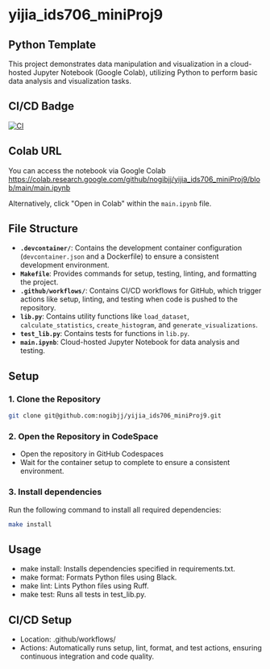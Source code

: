 # yijia_ids706_miniProj9

## Python Template

This project demonstrates data manipulation and visualization in a cloud-hosted Jupyter Notebook (Google Colab), utilizing Python to perform basic data analysis and visualization tasks.

## CI/CD Badge

[![CI](https://github.com/nogibjj/yijia_ids706_miniProj9/actions/workflows/ci.yml/badge.svg)](https://github.com/nogibjj/yijia_ids706_miniProj9/actions/workflows/ci.yml)

## Colab URL 

You can access the notebook via Google Colab
https://colab.research.google.com/github/nogibjj/yijia_ids706_miniProj9/blob/main/main.ipynb

Alternatively, click "Open in Colab" within the `main.ipynb` file.

## File Structure

- **`.devcontainer/`**: Contains the development container configuration (`devcontainer.json` and a Dockerfile) to ensure a consistent development environment.
- **`Makefile`**: Provides commands for setup, testing, linting, and formatting the project.
- **`.github/workflows/`**: Contains CI/CD workflows for GitHub, which trigger actions like setup, linting, and testing when code is pushed to the repository.
- **`lib.py`**: Contains utility functions like `load_dataset`, `calculate_statistics`, `create_histogram`, and `generate_visualizations`.
- **`test_lib.py`**: Contains tests for functions in `lib.py`.
- **`main.ipynb`**: Cloud-hosted Jupyter Notebook for data analysis and testing. 


## Setup

### 1. Clone the Repository

```bash
git clone git@github.com:nogibjj/yijia_ids706_miniProj9.git
```

### 2. Open the Repository in CodeSpace

- Open the repository in GitHub Codespaces
- Wait for the container setup to complete to ensure a consistent environment.

### 3. Install dependencies
Run the following command to install all required dependencies:

```bash
make install
```

## Usage
- make install: Installs dependencies specified in requirements.txt.
- make format: Formats Python files using Black.
- make lint: Lints Python files using Ruff.
- make test: Runs all tests in test_lib.py.


## CI/CD Setup
- Location: .github/workflows/
- Actions: Automatically runs setup, lint, format, and test actions, ensuring continuous integration and code quality.
